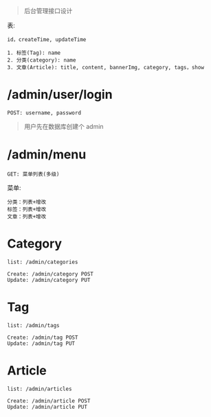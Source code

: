 
>后台管理接口设计


表:

```
id，createTime, updateTime

1. 标签(Tag): name
2. 分类(category): name
3. 文章(Article): title, content, bannerImg, category, tags，show
```


# /admin/user/login

```
POST: username, password
```

>用户先在数据库创建个 admin

# /admin/menu

```
GET: 菜单列表(多级)
```

菜单:

```
分类：列表+增改
标签：列表+增改
文章：列表+增改
```

# Category

```
list: /admin/categories

Create: /admin/category POST
Update: /admin/category PUT
```

# Tag

```
list: /admin/tags

Create: /admin/tag POST
Update: /admin/tag PUT
```

# Article

```
list: /admin/articles

Create: /admin/article POST
Update: /admin/article PUT
```